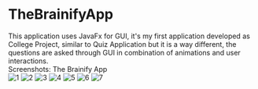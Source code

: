 # TheBrainifyApp
This application uses JavaFx for GUI, it's my first application developed as College Project, similar to Quiz Application but it is a way different, the questions are asked through GUI in combination of animations and user interactions.
<br>Screenshots: The Brainify App<br>
![1](https://user-images.githubusercontent.com/34341190/43644277-db720f94-974b-11e8-99bb-43aecc00d6a3.jpg)
![2](https://user-images.githubusercontent.com/34341190/43644278-dc11a5ea-974b-11e8-94e3-588a369b5550.jpg)
![3](https://user-images.githubusercontent.com/34341190/43644282-dcb0cb52-974b-11e8-96e3-767513f9f510.jpg)
![4](https://user-images.githubusercontent.com/34341190/43644284-dd34b1e2-974b-11e8-9200-087f3336c82e.jpg)
![5](https://user-images.githubusercontent.com/34341190/43644286-ddfaa262-974b-11e8-8021-5db48a893c80.jpg)
![6](https://user-images.githubusercontent.com/34341190/43644288-de9be5aa-974b-11e8-902a-9a51ad888c63.jpg)
![7](https://user-images.githubusercontent.com/34341190/43644290-df28b80e-974b-11e8-8dc2-9b2b92c430df.jpg)

